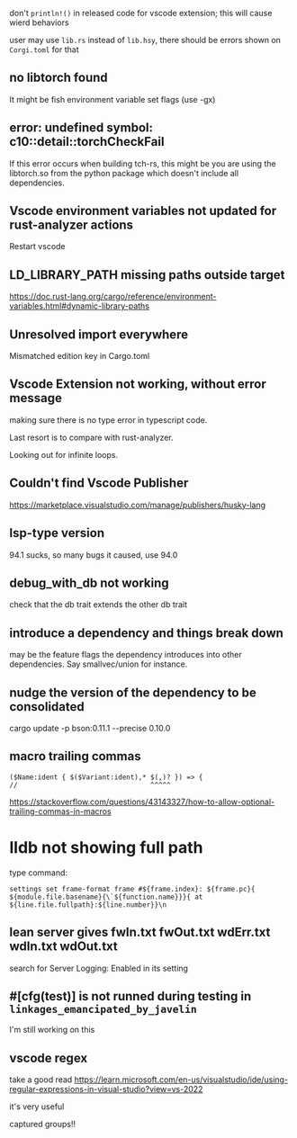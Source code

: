 don't `println!()` in released code for vscode extension;
this will cause wierd behaviors

user may use `lib.rs` instead of `lib.hsy`, there should be errors shown on `Corgi.toml` for that

## no libtorch found

It might be fish environment variable set flags (use -gx)

## error: undefined symbol: c10::detail::torchCheckFail

If this error occurs when building tch-rs, this might be you are using the libtorch.so from the python package which doesn't include all dependencies.

## Vscode environment variables not updated for rust-analyzer actions

Restart vscode

## LD_LIBRARY_PATH missing paths outside target

<https://doc.rust-lang.org/cargo/reference/environment-variables.html#dynamic-library-paths>

## Unresolved import everywhere

Mismatched edition key in Cargo.toml

## Vscode Extension not working, without error message

making sure there is no type error in typescript code.

Last resort is to compare with rust-analyzer.

Looking out for infinite loops.

## Couldn't find Vscode Publisher

https://marketplace.visualstudio.com/manage/publishers/husky-lang

## lsp-type version

94.1 sucks, so many bugs it caused, use 94.0

## debug_with_db not working

check that the db trait extends the other db trait

## introduce a dependency and things break down

may be the feature flags the dependency introduces into other dependencies. Say smallvec/union for instance.

## nudge the version of the dependency to be consolidated

cargo update -p bson:0.11.1 --precise 0.10.0

## macro trailing commas

```
($Name:ident { $($Variant:ident),* $(,)? }) => { 
//                                 ^^^^^
```

https://stackoverflow.com/questions/43143327/how-to-allow-optional-trailing-commas-in-macros

# lldb not showing full path

type command:

```
settings set frame-format frame #${frame.index}: ${frame.pc}{ ${module.file.basename}{\`${function.name}}}{ at ${line.file.fullpath}:${line.number}}\n
```

## lean server gives fwIn.txt fwOut.txt wdErr.txt wdIn.txt wdOut.txt

search for Server Logging: Enabled in its setting

## #[cfg(test)] is not runned during testing in `linkages_emancipated_by_javelin`

I'm still working on this

## vscode regex

take a good read https://learn.microsoft.com/en-us/visualstudio/ide/using-regular-expressions-in-visual-studio?view=vs-2022

it's very useful

captured groups!!